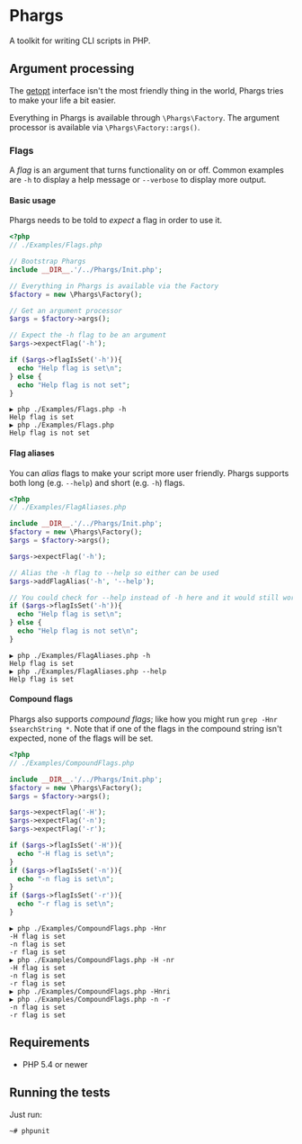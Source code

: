 # Phargs

A toolkit for writing CLI scripts in PHP.

## Argument processing
The [getopt](http://php.net/manual/en/function.getopt.php) interface isn't the most friendly thing in the world,
Phargs tries to make your life a bit easier.

Everything in Phargs is available through `\Phargs\Factory`. 
The argument processor is available via `\Phargs\Factory::args()`.

### Flags
A *flag* is an argument that turns functionality on or off. Common examples are `-h` to display 
a help message or `--verbose` to display more output. 

#### Basic usage
Phargs needs to be told to *expect* a flag in order to use it.

```php
<?php
// ./Examples/Flags.php

// Bootstrap Phargs
include __DIR__.'/../Phargs/Init.php';

// Everything in Phargs is available via the Factory
$factory = new \Phargs\Factory();

// Get an argument processor
$args = $factory->args();

// Expect the -h flag to be an argument
$args->expectFlag('-h');

if ($args->flagIsSet('-h')){
  echo "Help flag is set\n";
} else {
  echo "Help flag is not set";
}
```
    ▶ php ./Examples/Flags.php -h
    Help flag is set
    ▶ php ./Examples/Flags.php
    Help flag is not set

#### Flag aliases
You can *alias* flags to make your script more user friendly. Phargs supports both 
long (e.g. `--help`) and short (e.g. `-h`) flags.

```php
<?php
// ./Examples/FlagAliases.php

include __DIR__.'/../Phargs/Init.php';
$factory = new \Phargs\Factory();
$args = $factory->args();

$args->expectFlag('-h');

// Alias the -h flag to --help so either can be used
$args->addFlagAlias('-h', '--help');

// You could check for --help instead of -h here and it would still work
if ($args->flagIsSet('-h')){
  echo "Help flag is set\n";
} else {
  echo "Help flag is not set\n";
}
```
    ▶ php ./Examples/FlagAliases.php -h
    Help flag is set
    ▶ php ./Examples/FlagAliases.php --help
    Help flag is set

#### Compound flags
Phargs also supports *compound flags*; like how you might run `grep -Hnr $searchString *`. Note that if one of the
flags in the compound string isn't expected, none of the flags will be set.

```php
<?php
// ./Examples/CompoundFlags.php

include __DIR__.'/../Phargs/Init.php';
$factory = new \Phargs\Factory();
$args = $factory->args();

$args->expectFlag('-H');
$args->expectFlag('-n');
$args->expectFlag('-r');

if ($args->flagIsSet('-H')){
  echo "-H flag is set\n";
}
if ($args->flagIsSet('-n')){
  echo "-n flag is set\n";
}
if ($args->flagIsSet('-r')){
  echo "-r flag is set\n";
}
```

    ▶ php ./Examples/CompoundFlags.php -Hnr
    -H flag is set
    -n flag is set
    -r flag is set
    ▶ php ./Examples/CompoundFlags.php -H -nr
    -H flag is set
    -n flag is set
    -r flag is set
    ▶ php ./Examples/CompoundFlags.php -Hnri
    ▶ php ./Examples/CompoundFlags.php -n -r
    -n flag is set
    -r flag is set

## Requirements

* PHP 5.4 or newer

## Running the tests

Just run:

    ~# phpunit
